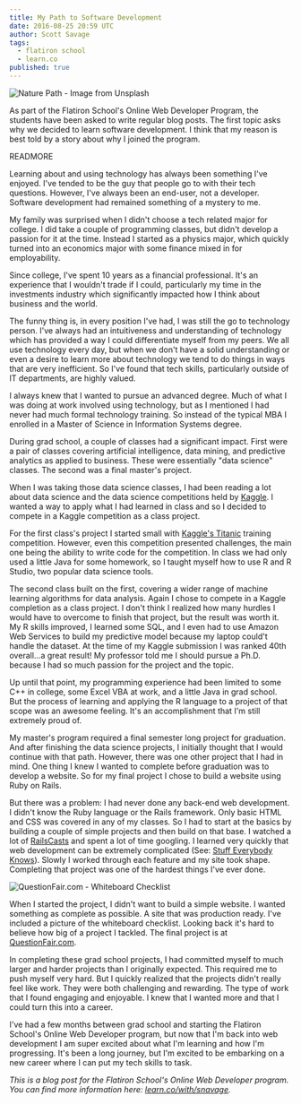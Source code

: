 ```yaml
---
title: My Path to Software Development
date: 2016-08-25 20:59 UTC
author: Scott Savage
tags:
  - flatiron school
  - learn.co
published: true
---
```


![Nature Path - Image from Unsplash](https://source.unsplash.com/eOpewngf68w/600x400 "Nature Path - Image from Unsplash") 

As part of the Flatiron School's Online Web Developer Program, the students have been asked to write regular blog posts.  The first topic asks why we decided to learn software development.  I think that my reason is best told by a story about why I joined the program.

READMORE

Learning about and using technology has always been something I've enjoyed.  I've tended to be the guy that people go to with their tech questions.  However, I've always been an end-user, not a developer.  Software development had remained something of a mystery to me.  

My family was surprised when I didn't choose a tech related major for college.  I did take a couple of programming classes, but didn't develop a passion for it at the time.  Instead I started as a physics major, which quickly turned into an economics major with some finance mixed in for employability.

Since college, I've spent 10 years as a financial professional.  It's an experience that I wouldn't trade if I could, particularly my time in the investments industry which significantly impacted how I think about business and the world.  

The funny thing is, in every position I've had, I was still the go to technology person.  I've always had an intuitiveness and understanding of technology which has provided a way I could differentiate myself from my peers.  We all use technology every day, but when we don't have a solid understanding or even a desire to learn more about technology we tend to do things in ways that are very inefficient.  So I've found that tech skills, particularly outside of IT departments, are highly valued.    

I always knew that I wanted to pursue an advanced degree.  Much of what I was doing at work involved using technology, but as I mentioned I had never had much formal technology training.  So instead of the typical MBA I enrolled in a Master of Science in Information Systems degree.    

During grad school, a couple of classes had a significant impact.  First were a pair of classes covering artificial intelligence, data mining, and predictive analytics as applied to business.  These were essentially "data science" classes.  The second was a final master's project.  

When I was taking those data science classes, I had been reading a lot about data science and the data science competitions held by [Kaggle](https://www.kaggle.com).  I wanted a way to apply what I had learned in class and so I decided to compete in a Kaggle competition as a class project.  

For the first class's project I started small with [Kaggle's Titanic](https://www.kaggle.com/c/titanic) training competition.  However, even this competition presented challenges, the main one being the ability to write code for the competition.  In class we had only used a little Java for some homework, so I taught myself how to use R and R Studio, two popular data science tools.  

The second class built on the first, covering a wider range of machine learning algorithms for data analysis.  Again I chose to compete in a Kaggle completion as a class project.  I don't think I realized how many hurdles I would have to overcome to finish that project, but the result was worth it.  My R skills improved, I learned some SQL, and I even had to use Amazon Web Services to build my predictive model because my laptop could't handle the dataset.  At the time of my Kaggle submission I was ranked 40th overall...a great result!  My professor told me I should pursue a Ph.D. because I had so much passion for the project and the topic.  

Up until that point, my programming experience had been limited to some C++ in college, some Excel VBA at work, and a little Java in grad school.  But the process of learning and applying the R language to a project of that scope was an awesome feeling.  It's an accomplishment that I'm still extremely proud of.  

My master's program required a final semester long project for graduation.  And after finishing the data science projects, I initially thought that I would continue with that path.  However, there was one other project that I had in mind.  One thing I knew I wanted to complete before graduation was to develop a website.  So for my final project I chose to build a website using Ruby on Rails.

But there was a problem:  I had never done any back-end web development.  I didn't know the Ruby language or the Rails framework.  Only basic HTML and CSS was covered in any of my classes.  So I had to start at the basics by building a couple of simple projects and then build on that base.  I watched a lot of [RailsCasts](http://railscasts.com) and spent a lot of time googling.  I learned very quickly that web development can be extremely complicated (See: [Stuff Everybody Knows](https://www.youtube.com/watch?v=fjtn3KCi17Y)).  Slowly I worked through each feature and my site took shape.  Completing that project was one of the hardest things I've ever done.     

![QuestionFair.com - Whiteboard Checklist](question-fair-whiteboard.png "QuestionFair.com - Whiteboard Checklist")

When I started the project, I didn't want to build a simple website.  I wanted something as complete as possible.  A site that was production ready.  I've included a picture of the whiteboard checklist.  Looking back it's hard to believe how big of a project I tackled.  The final project is at [QuestionFair.com](http://www.questionfair.com).  

In completing these grad school projects, I had committed myself to much larger and harder projects than I originally expected.  This required me to push myself very hard.  But I quickly realized that the projects didn't really feel like work.  They were both challenging and rewarding.  The type of work that I found engaging and enjoyable.  I knew that I wanted more and that I could turn this into a career.   

I've had a few months between grad school and starting the Flatiron School's Online Web Developer program, but now that I'm back into web development I am super excited about what I'm learning and how I'm progressing.  It's been a long journey, but I'm excited to be embarking on a new career where I can put my tech skills to task. 

*This is a blog post for the Flatiron School's Online Web Developer program.  You can find more information here: [learn.co/with/snavage](http://learn.co/with/snavage).* 

